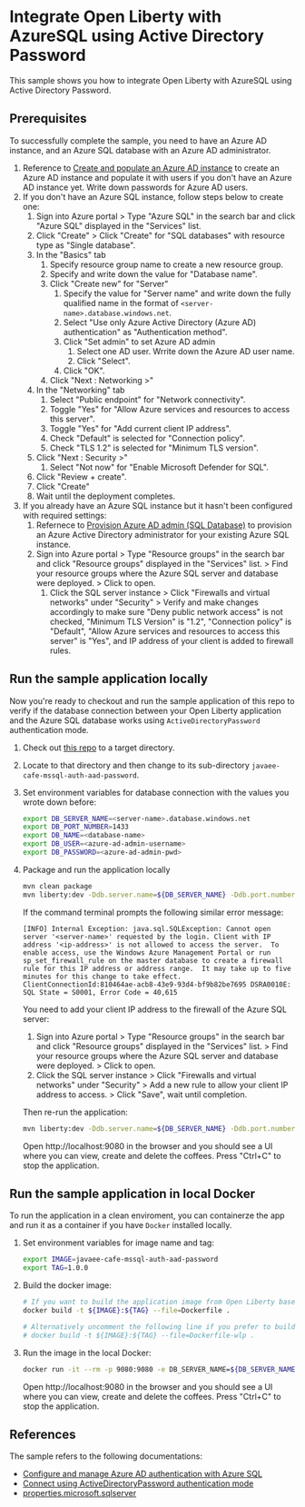 # Integrate Open Liberty with AzureSQL using Active Directory Password

This sample shows you how to integrate Open Liberty with AzureSQL using Active Directory Password.

## Prerequisites

To successfully complete the sample, you need to have an Azure AD instance, and an Azure SQL database with an Azure AD administrator.

1. Reference to [Create and populate an Azure AD instance](https://docs.microsoft.com/azure/azure-sql/database/authentication-aad-configure?tabs=azure-powershell#create-and-populate-an-azure-ad-instance) to create an Azure AD instance and populate it with users if you don't have an Azure AD instance yet. Write down passwords for Azure AD users.
1. If you don't have an Azure SQL instance, follow steps below to create one:
   1. Sign into Azure portal > Type "Azure SQL" in the search bar and click "Azure SQL" displayed in the "Services" list.
   1. Click "Create" > Click "Create" for "SQL databases" with resource type as "Single database".
   1. In the "Basics" tab
      1. Specify resource group name to create a new resource group.
      1. Specify and write down the value for "Database name".
      1. Click "Create new" for "Server"
         1. Specify the value for "Server name" and write down the fully qualified name in the format of `<server-name>.database.windows.net`.
         1. Select "Use only Azure Active Directory (Azure AD) authentication" as "Authentication method".
         1. Click "Set admin" to set Azure AD admin
            1. Select one AD user. Wrrite down the Azure AD user name.
            1. Click "Select".
         1. Click "OK".
       1. Click "Next : Networking >"
     1. In the "Networking" tab
        1. Select "Public endpoint" for "Network connectivity".
        1. Toggle "Yes" for "Allow Azure services and resources to access this server".
        1. Toggle "Yes" for "Add current client IP address".
        1. Check "Default" is selected for "Connection policy".
        1. Check "TLS 1.2" is selected for "Minimum TLS version".
     1. Click "Next : Security >"
        1.  Select "Not now" for "Enable Microsoft Defender for SQL".
     1. Click "Review + create".
     1. Click "Create"
     1. Wait until the deployment completes.
1. If you already have an Azure SQL instance but it hasn't been configured with required settings:
   1. Refernece to [Provision Azure AD admin (SQL Database)](https://docs.microsoft.com/azure/azure-sql/database/authentication-aad-configure?tabs=azure-powershell#provision-azure-ad-admin-sql-database) to provision an Azure Active Directory administrator for your existing Azure SQL instance.
   1. Sign into Azure portal > Type "Resource groups" in the search bar and click "Resource groups" displayed in the "Services" list. > Find your resource groups where the Azure SQL server and database were deployed. > Click to open.
      1. Click the SQL server instance > Click "Firewalls and virtual networks" under "Security" > Verify and make changes accordingly to make sure "Deny public network access" is not checked, "Minimum TLS Version" is "1.2", "Connection policy" is "Default", "Allow Azure services and resources to access this server" is "Yes", and IP address of your client is added to firewall rules.

## Run the sample application locally

Now you're ready to checkout and run the sample application of this repo to verify if the database connection between your Open Liberty application and the Azure SQL database works using `ActiveDirectoryPassword` authentication mode.

1. Check out [this repo](https://github.com/majguo/java-on-azure-samples) to a target directory.
1. Locate to that directory and then change to its sub-directory `javaee-cafe-mssql-auth-aad-password`.
1. Set environment variables for database connection with the values you wrote down before:

   ```bash
   export DB_SERVER_NAME=<server-name>.database.windows.net
   export DB_PORT_NUMBER=1433
   export DB_NAME=<database-name>
   export DB_USER=<azure-ad-admin-username>
   export DB_PASSWORD=<azure-ad-admin-pwd>
   ```

1. Package and run the application locally

   ```bash
   mvn clean package
   mvn liberty:dev -Ddb.server.name=${DB_SERVER_NAME} -Ddb.port.number=${DB_PORT_NUMBER} -Ddb.name=${DB_NAME} -Ddb.user=${DB_USER} -Ddb.password=${DB_PASSWORD}
   ```

   If the command terminal prompts the following similar error message:
   ```
   [INFO] Internal Exception: java.sql.SQLException: Cannot open server '<server-name>' requested by the login. Client with IP address '<ip-address>' is not allowed to access the server.  To enable access, use the Windows Azure Management Portal or run sp_set_firewall_rule on the master database to create a firewall rule for this IP address or address range.  It may take up to five minutes for this change to take effect. ClientConnectionId:810464ae-acb8-43e9-93d4-bf9b82be7695 DSRA0010E: SQL State = S0001, Error Code = 40,615
   ```
   
   You need to add your client IP address to the firewall of the Azure SQL server:
   1. Sign into Azure portal > Type "Resource groups" in the search bar and click "Resource groups" displayed in the "Services" list. > Find your resource groups where the Azure SQL server and database were deployed. > Click to open.
   1. Click the SQL server instance > Click "Firewalls and virtual networks" under "Security" > Add a new rule to allow your client IP address to access. > Click "Save", wait until completion.
   
   Then re-run the application:

   ```bash
   mvn liberty:dev -Ddb.server.name=${DB_SERVER_NAME} -Ddb.port.number=${DB_PORT_NUMBER} -Ddb.name=${DB_NAME} -Ddb.user=${DB_USER} -Ddb.password=${DB_PASSWORD}
   ```

   Open http://localhost:9080 in the browser and you should see a UI where you can view, create and delete the coffees. Press "Ctrl+C" to stop the application.

## Run the sample application in local Docker

To run the application in a clean enviroment, you can containerze the app and run it as a container if you have `Docker` installed locally.

1. Set environment variables for image name and tag:

   ```bash
   export IMAGE=javaee-cafe-mssql-auth-aad-password
   export TAG=1.0.0
   ```

1. Build the docker image:
   
   ```bash
   # If you want to build the application image from Open Liberty base image
   docker build -t ${IMAGE}:${TAG} --file=Dockerfile .
   
   # Alternatively uncomment the following line if you prefer to build the image from WebSphere Liberty base image
   # docker build -t ${IMAGE}:${TAG} --file=Dockerfile-wlp .
   ```

1. Run the image in the local Docker:
   
   ```bash
   docker run -it --rm -p 9080:9080 -e DB_SERVER_NAME=${DB_SERVER_NAME} -e DB_PORT_NUMBER=${DB_PORT_NUMBER} -e DB_NAME=${DB_NAME} -e DB_USER=${DB_USER} -e DB_PASSWORD=${DB_PASSWORD} ${IMAGE}:${TAG}
   ```

   Open http://localhost:9080 in the browser and you should see a UI where you can view, create and delete the coffees. Press "Ctrl+C" to stop the application.

## References

The sample refers to the following documentations:

* [Configure and manage Azure AD authentication with Azure SQL](https://docs.microsoft.com/azure/azure-sql/database/authentication-aad-configure?tabs=azure-powershell#create-contained-users-mapped-to-azure-ad-identities)
* [Connect using ActiveDirectoryPassword authentication mode](https://docs.microsoft.com/sql/connect/jdbc/connecting-using-azure-active-directory-authentication?view=sql-server-ver15#connect-using-activedirectorypassword-authentication-mode)
* [properties.microsoft.sqlserver](https://openliberty.io/docs/22.0.0.2/reference/config/dataSource.html#dataSource/properties.microsoft.sqlserver)

